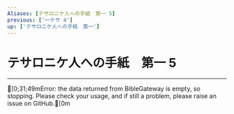 ```yaml
---
Aliases: [テサロニケ人への手紙　第一 5]
previous: ['一テサ 4']
up: ['テサロニケ人への手紙　第一']
---
```

# テサロニケ人への手紙　第一 5

***
[0;31;49mError: the data returned from BibleGateway is empty, so stopping. Please check your usage, and if still a problem, please raise an issue on GitHub.[0m
